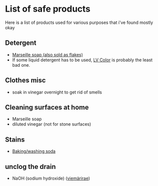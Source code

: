 # List of safe products
Here is a list of products used for various purposes that i've found mostly okay


## Detergent
- [Marseille soap (also sold as flakes)](https://www.ruohonjuuri.fi/collections/marius-fabre/products/marius-fabre-marseille-saippua-400-g)
- If some liquid detergent has to be used, [LV Color](https://www.lv.fi/product/lv-color-pyykinpesuneste/) is probably the least bad one.


## Clothes misc
- soak in vinegar overnight to get rid of smells

## Cleaning surfaces at home
- Marseille soap
- diluted vinegar (not for stone surfaces)

## Stains
- [Baking/washing soda](https://www.ruohonjuuri.fi/products/marius-fabre-ruokasooda-puhdistukseen-700-g)

## unclog the drain
- NaOH (sodium hydroxide) ([viemärirae](https://www.tokmanni.fi/viemarirae-1-kg-6419652123465))
